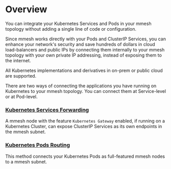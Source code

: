 # Overview

You can integrate your Kubernetes Services and Pods in your mmesh topology without adding a single line of code or configuration.

Since mmesh works directly with your Pods and ClusterIP Services, you can enhance your network's security and save hundreds of dollars in cloud load-balancers and public IPs by connecting them internally to your mmesh topology with your own private IP addressing, instead of exposing them to the internet.

All Kubernetes implementations and derivatives in on-prem or public cloud are supported.

There are two ways of connecting the applications you have running on Kubernetes to your mmesh topology. You can connect them at Service-level or at Pod-level.

### [Kubernetes Services Forwarding](/platform/kubernetes/services/)

A mmesh node with the feature `Kubernetes Gateway` enabled, if running on a Kubernetes Cluster, can expose ClusterIP Services as its own endpoints in the mmesh subnet.

### [Kubernetes Pods Routing](/platform/kubernetes/pods/)

This method connects your Kubernetes Pods as full-featured mmesh nodes to a mmesh subnet.
